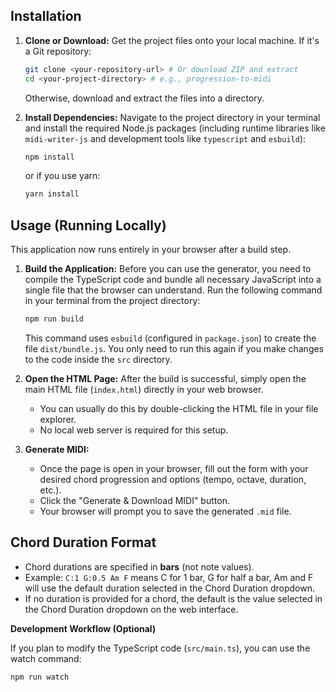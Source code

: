 ## Installation

1.  **Clone or Download:**
    Get the project files onto your local machine. If it's a Git repository:
    ```bash
    git clone <your-repository-url> # Or download ZIP and extract
    cd <your-project-directory> # e.g., progression-to-midi
    ```
    Otherwise, download and extract the files into a directory.

2.  **Install Dependencies:**
    Navigate to the project directory in your terminal and install the required Node.js packages (including runtime libraries like `midi-writer-js` and development tools like `typescript` and `esbuild`):
    ```bash
    npm install
    ```
    or if you use yarn:
    ```bash
    yarn install
    ```

## Usage (Running Locally)

This application now runs entirely in your browser after a build step.

1.  **Build the Application:**
    Before you can use the generator, you need to compile the TypeScript code and bundle all necessary JavaScript into a single file that the browser can understand. Run the following command in your terminal from the project directory:
    ```bash
    npm run build
    ```
    This command uses `esbuild` (configured in `package.json`) to create the file `dist/bundle.js`. You only need to run this again if you make changes to the code inside the `src` directory.

2.  **Open the HTML Page:**
    After the build is successful, simply open the main HTML file (`index.html`) directly in your web browser.
    * You can usually do this by double-clicking the HTML file in your file explorer.
    * No local web server is required for this setup.

3.  **Generate MIDI:**
    * Once the page is open in your browser, fill out the form with your desired chord progression and options (tempo, octave, duration, etc.).
    * Click the "Generate & Download MIDI" button.
    * Your browser will prompt you to save the generated `.mid` file.

## Chord Duration Format

- Chord durations are specified in **bars** (not note values).
- Example: `C:1 G:0.5 Am F` means C for 1 bar, G for half a bar, Am and F will use the default duration selected in the Chord Duration dropdown.
- If no duration is provided for a chord, the default is the value selected in the Chord Duration dropdown on the web interface.

**Development Workflow (Optional)**

If you plan to modify the TypeScript code (`src/main.ts`), you can use the watch command:

```bash
npm run watch
```